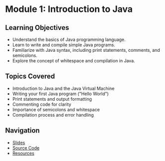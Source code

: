 # Module 1: Introduction to Java

## Learning Objectives

-   Understand the basics of Java programming language.
-   Learn to write and compile simple Java programs.
-   Familiarize with Java syntax, including print statements, comments, and semicolons.
-   Explore the concept of whitespace and compilation in Java.

## Topics Covered

-   Introduction to Java and the Java Virtual Machine
-   Writing your first Java program ("Hello World")
-   Print statements and output formatting
-   Commenting code for clarity
-   Importance of semicolons and whitespace
-   Compilation process and error handling

## Navigation

-   [Slides](./slides/01-title.md)
-   [Source Code](./src/)
-   [Resources](./resources/)
